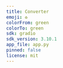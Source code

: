 ```yaml
---
title: Converter
emoji: ♻
colorFrom: green
colorTo: green
sdk: gradio
sdk_version: 3.10.1
app_file: app.py
pinned: false
license: mit
---
```

